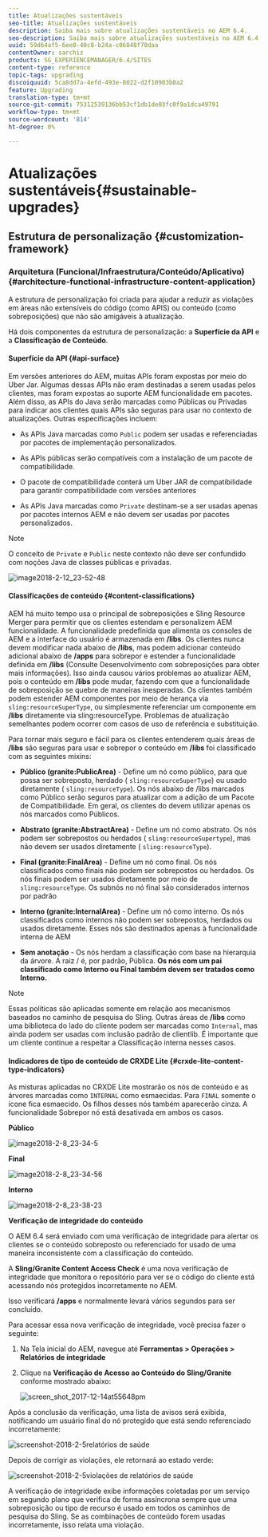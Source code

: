 ```yaml
---
title: Atualizações sustentáveis
seo-title: Atualizações sustentáveis
description: Saiba mais sobre atualizações sustentáveis no AEM 6.4.
seo-description: Saiba mais sobre atualizações sustentáveis no AEM 6.4.
uuid: 59d64af5-6ee0-40c8-b24a-c06848f70daa
contentOwner: sarchiz
products: SG_EXPERIENCEMANAGER/6.4/SITES
content-type: reference
topic-tags: upgrading
discoiquuid: 5ca8dd7a-4efd-493e-8022-d2f10903b0a2
feature: Upgrading
translation-type: tm+mt
source-git-commit: 75312539136bb53cf1db1de03fc0f9a1dca49791
workflow-type: tm+mt
source-wordcount: '814'
ht-degree: 0%

---
```



# Atualizações sustentáveis{#sustainable-upgrades}

## Estrutura de personalização {#customization-framework}

### Arquitetura (Funcional/Infraestrutura/Conteúdo/Aplicativo) {#architecture-functional-infrastructure-content-application}

A estrutura de personalização foi criada para ajudar a reduzir as violações em áreas não extensíveis do código (como APIS) ou conteúdo (como sobreposições) que não são amigáveis à atualização.

Há dois componentes da estrutura de personalização: a **Superfície da API** e a **Classificação de Conteúdo**.

#### Superfície da API {#api-surface}

Em versões anteriores do AEM, muitas APIs foram expostas por meio do Uber Jar. Algumas dessas APIs não eram destinadas a serem usadas pelos clientes, mas foram expostas ao suporte AEM funcionalidade em pacotes. Além disso, as APIs do Java serão marcadas como Públicas ou Privadas para indicar aos clientes quais APIs são seguras para usar no contexto de atualizações. Outras especificações incluem:

* As APIs Java marcadas como `Public` podem ser usadas e referenciadas por pacotes de implementação personalizados.

* As APIs públicas serão compatíveis com a instalação de um pacote de compatibilidade.
* O pacote de compatibilidade conterá um Uber JAR de compatibilidade para garantir compatibilidade com versões anteriores
* As APIs Java marcadas como `Private` destinam-se a ser usadas apenas por pacotes internos AEM e não devem ser usadas por pacotes personalizados.

>[!NOTE]
>
>O conceito de `Private` e `Public` neste contexto não deve ser confundido com noções Java de classes públicas e privadas.

![image2018-2-12_23-52-48](assets/image2018-2-12_23-52-48.png)

#### Classificações de conteúdo {#content-classifications}

AEM há muito tempo usa o principal de sobreposições e Sling Resource Merger para permitir que os clientes estendam e personalizem AEM funcionalidade. A funcionalidade predefinida que alimenta os consoles de AEM e a interface do usuário é armazenada em **/libs**. Os clientes nunca devem modificar nada abaixo de **/libs**, mas podem adicionar conteúdo adicional abaixo de **/apps** para sobrepor e estender a funcionalidade definida em **/libs** (Consulte Desenvolvimento com sobreposições para obter mais informações). Isso ainda causou vários problemas ao atualizar AEM, pois o conteúdo em **/libs** pode mudar, fazendo com que a funcionalidade de sobreposição se quebre de maneiras inesperadas. Os clientes também podem estender AEM componentes por meio de herança via `sling:resourceSuperType`, ou simplesmente referenciar um componente em **/libs** diretamente via sling:resourceType. Problemas de atualização semelhantes podem ocorrer com casos de uso de referência e substituição.

Para tornar mais seguro e fácil para os clientes entenderem quais áreas de **/libs** são seguras para usar e sobrepor o conteúdo em **/libs** foi classificado com as seguintes mixins:

* **Público (granite:PublicArea)**  - Define um nó como público, para que possa ser sobreposto, herdado (  `sling:resourceSuperType`) ou usado diretamente (  `sling:resourceType`). Os nós abaixo de /libs marcados como Público serão seguros para atualizar com a adição de um Pacote de Compatibilidade. Em geral, os clientes do devem utilizar apenas os nós marcados como Públicos.

* **Abstrato (granite:AbstractArea)**  - Define um nó como abstrato. Os nós podem ser sobrepostos ou herdados ( `sling:resourceSupertype`), mas não devem ser usados diretamente ( `sling:resourceType`).

* **Final (granite:FinalArea)**  - Define um nó como final. Os nós classificados como finais não podem ser sobrepostos ou herdados. Os nós finais podem ser usados diretamente por meio de `sling:resourceType`. Os subnós no nó final são considerados internos por padrão

* **Interno (granite:InternalArea)**  - Define um nó como interno. Os nós classificados como internos não podem ser sobrepostos, herdados ou usados diretamente. Esses nós são destinados apenas à funcionalidade interna de AEM

* **Sem anotação**  - Os nós herdam a classificação com base na hierarquia da árvore. A raiz / é, por padrão, Pública. **Os nós com um pai classificado como Interno ou Final também devem ser tratados como Interno.**

>[!NOTE]
>
>Essas políticas são aplicadas somente em relação aos mecanismos baseados no caminho de pesquisa do Sling. Outras áreas de **/libs** como uma biblioteca do lado do cliente podem ser marcadas como `Internal`, mas ainda podem ser usadas com inclusão padrão de clientlib. É importante que um cliente continue a respeitar a Classificação interna nesses casos.

#### Indicadores de tipo de conteúdo de CRXDE Lite {#crxde-lite-content-type-indicators}

As misturas aplicadas no CRXDE Lite mostrarão os nós de conteúdo e as árvores marcadas como `INTERNAL` como esmaecidas. Para `FINAL` somente o ícone fica esmaecido. Os filhos desses nós também aparecerão cinza. A funcionalidade Sobrepor nó está desativada em ambos os casos.

**Público**

![image2018-2-8_23-34-5](assets/image2018-2-8_23-34-5.png)

**Final**

![image2018-2-8_23-34-56](assets/image2018-2-8_23-34-56.png)

**Interno**

![image2018-2-8_23-38-23](assets/image2018-2-8_23-38-23.png)

**Verificação de integridade do conteúdo**

O AEM 6.4 será enviado com uma verificação de integridade para alertar os clientes se o conteúdo sobreposto ou referenciado for usado de uma maneira inconsistente com a classificação do conteúdo.

A **Sling/Granite Content Access Check** é uma nova verificação de integridade que monitora o repositório para ver se o código do cliente está acessando nós protegidos incorretamente no AEM.

Isso verificará **/apps** e normalmente levará vários segundos para ser concluído.

Para acessar essa nova verificação de integridade, você precisa fazer o seguinte:

1. Na Tela inicial do AEM, navegue até **Ferramentas > Operações > Relatórios de integridade**
1. Clique na **Verificação de Acesso ao Conteúdo do Sling/Granite** conforme mostrado abaixo:

   ![screen_shot_2017-12-14at55648pm](assets/screen_shot_2017-12-14at55648pm.png)

Após a conclusão da verificação, uma lista de avisos será exibida, notificando um usuário final do nó protegido que está sendo referenciado incorretamente:

![screenshot-2018-2-5relatórios de saúde](assets/screenshot-2018-2-5healthreports.png)

Depois de corrigir as violações, ele retornará ao estado verde:

![screenshot-2018-2-5violações de relatórios de saúde](assets/screenshot-2018-2-5healthreports-violations.png)

A verificação de integridade exibe informações coletadas por um serviço em segundo plano que verifica de forma assíncrona sempre que uma sobreposição ou tipo de recurso é usado em todos os caminhos de pesquisa do Sling. Se as combinações de conteúdo forem usadas incorretamente, isso relata uma violação.
